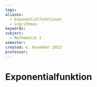 ```yaml
---
tags: 
aliases:
  - Exponentialfunktionen
  - Logrithmus
keywords: 
subject:
  - Mathematik 1
semester: 
created: 6. November 2023
professor:
---
```

 

# Exponentialfunktion


